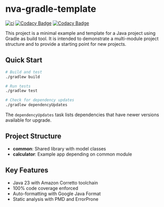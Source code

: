 # nva-gradle-template

[![ci](https://github.com/BIBSYSDEV/nva-gradle-template/actions/workflows/build.yml/badge.svg)](https://github.com/BIBSYSDEV/nva-gradle-template/actions/workflows/build.yml)
[![Codacy Badge](https://app.codacy.com/project/badge/Grade/8405a7d7b690490f8690949d207d9cdf)](https://app.codacy.com/gh/BIBSYSDEV/nva-gradle-template/dashboard?utm_source=gh&utm_medium=referral&utm_content=&utm_campaign=Badge_grade)
[![Codacy Badge](https://app.codacy.com/project/badge/Coverage/8405a7d7b690490f8690949d207d9cdf)](https://app.codacy.com/gh/BIBSYSDEV/nva-gradle-template/dashboard?utm_source=gh&utm_medium=referral&utm_content=&utm_campaign=Badge_coverage)

This project is a minimal example and template for a Java project using Gradle as build tool.
It is intended to demonstrate a multi-module project structure and to provide a starting point for new projects.

## Quick Start

```bash
# Build and test
./gradlew build

# Run tests
./gradlew test

# Check for dependency updates
./gradlew dependencyUpdates
```

The `dependencyUpdates` task lists dependencies that have newer versions available for upgrade.

## Project Structure

- **common**: Shared library with model classes
- **calculator**: Example app depending on common module

## Key Features

- Java 23 with Amazon Corretto toolchain
- 100% code coverage enforced
- Auto-formatting with Google Java Format
- Static analysis with PMD and ErrorProne
